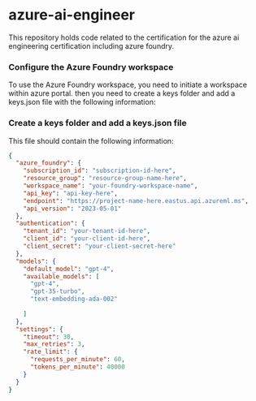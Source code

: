 # azure-ai-engineer
This repository holds code related to the certification for the azure ai engineering certification including azure foundry. 

### Configure the Azure Foundry workspace
To use the Azure Foundry workspace, you need to initiate a workspace within azure portal. then you need to create a keys folder and add a keys.json file with the following information:

### Create a keys folder and add a keys.json file
This file should contain the following information:
```json
{
  "azure_foundry": {
    "subscription_id": "subscription-id-here",
    "resource_group": "resource-group-name-here",
    "workspace_name": "your-foundry-workspace-name",
    "api_key": "api-key-here",
    "endpoint": "https://project-name-here.eastus.api.azureml.ms",
    "api_version": "2023-05-01"
  },
  "authentication": {
    "tenant_id": "your-tenant-id-here",
    "client_id": "your-client-id-here",
    "client_secret": "your-client-secret-here"
  },
  "models": {
    "default_model": "gpt-4",
    "available_models": [
      "gpt-4",
      "gpt-35-turbo",
      "text-embedding-ada-002"
      
    ]
  },
  "settings": {
    "timeout": 30,
    "max_retries": 3,
    "rate_limit": {
      "requests_per_minute": 60,
      "tokens_per_minute": 40000
    }
  }
}   
```